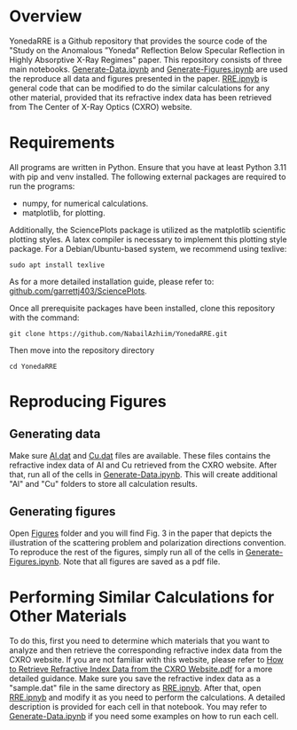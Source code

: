 # Overview

YonedaRRE is a Github repository that provides the source code of the "Study on the Anomalous ”Yoneda” Reflection Below Specular Reflection in Highly Absorptive X-Ray Regimes" paper. This repository consists of three main notebooks. [Generate-Data.ipynb](https://github.com/NabailAzhiim/YonedaRRE/blob/main/Generate-Data.ipynb) and [Generate-Figures.ipynb](https://github.com/NabailAzhiim/YonedaRRE/blob/main/Generate-Figures.ipynb) are used the reproduce all data and figures presented in the paper. [RRE.ipnyb](https://github.com/NabailAzhiim/YonedaRRE/blob/main/RRE.ipynb) is general code that can be modified to do the similar calculations for any other material, provided that its refractive index data has been retrieved from The Center of X-Ray Optics (CXRO) website.

# Requirements

All programs are written in Python. Ensure that you have at least Python 3.11 with pip and venv installed. The following external packages are required to run the programs:
- numpy, for numerical calculations.
- matplotlib, for plotting.

Additionally, the SciencePlots package is utilized as the matplotlib scientific plotting styles. A latex compiler is necessary to implement this plotting style package. For a Debian/Ubuntu-based system, we recommend using texlive:
```
sudo apt install texlive
```

As for a more detailed installation guide, please refer to: [github.com/garrettj403/SciencePlots](https://github.com/garrettj403/SciencePlots).

Once all prerequisite packages have been installed, clone this repository with the command:
```
git clone https://github.com/NabailAzhiim/YonedaRRE.git
```
Then move into the repository directory
```
cd YonedaRRE
```

# Reproducing Figures

## Generating data

Make sure [Al.dat](https://github.com/NabailAzhiim/YonedaRRE/blob/main/Al.dat) and [Cu.dat](https://github.com/NabailAzhiim/YonedaRRE/blob/main/Cu.dat) files are available. These files contains the refractive index data of Al and Cu retrieved from the CXRO website. After that, run all of the cells in [Generate-Data.ipynb](https://github.com/NabailAzhiim/YonedaRRE/blob/main/Generate-Data.ipynb). This will create additional "Al" and "Cu" folders to store all calculation results. 

## Generating figures

Open [Figures](https://github.com/NabailAzhiim/YonedaRRE/tree/main/Figures) folder and you will find Fig. 3 in the paper that depicts the illustration of the scattering problem and polarization directions convention. To reproduce the rest of the figures, simply run all of the cells in [Generate-Figures.ipynb](https://github.com/NabailAzhiim/YonedaRRE/blob/main/Generate-Figures.ipynb). Note that all figures are saved as a pdf file. 

# Performing Similar Calculations for Other Materials

To do this, first you need to determine which materials that you want to analyze and then retrieve the corresponding refractive index data from the CXRO website. If you are not familiar with this website, please refer to [How to Retrieve Refractive Index Data from the CXRO Website.pdf](https://github.com/NabailAzhiim/YonedaRRE/blob/main/How%20to%20Retrieve%20Refractive%20Index%20Data%20from%20the%20CXRO%20Website.pdf) for a more detailed guidance. Make sure you save the refractive index data as a "sample.dat" file in the same directory as [RRE.ipnyb](https://github.com/NabailAzhiim/YonedaRRE/blob/main/RRE.ipynb). After that, open [RRE.ipnyb](https://github.com/NabailAzhiim/YonedaRRE/blob/main/RRE.ipynb) and modify it as you need to perform the calculations. A detailed description is provided for each cell in that notebook. You may refer to [Generate-Data.ipynb](https://github.com/NabailAzhiim/YonedaRRE/blob/main/Generate-Data.ipynb) if you need some examples on how to run each cell.
